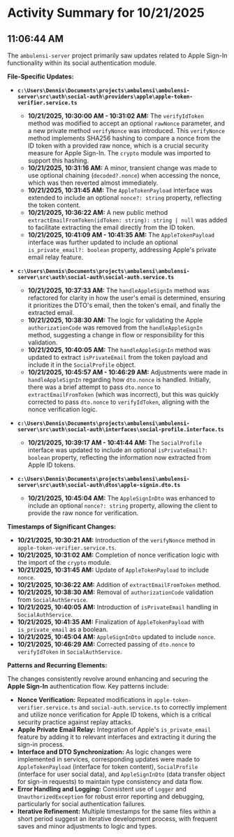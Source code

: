 # Activity Summary for 10/21/2025

## 11:06:44 AM
The `ambulensi-server` project primarily saw updates related to Apple Sign-In functionality within its social authentication module.

**File-Specific Updates:**

*   **`c:\Users\Dennis\Documents\projects\ambulensi\ambulensi-server\src\auth\social-auth\providers\apple\apple-token-verifier.service.ts`**
    *   **10/21/2025, 10:30:00 AM - 10:31:02 AM:** The `verifyIdToken` method was modified to accept an optional `rawNonce` parameter, and a new private method `verifyNonce` was introduced. This `verifyNonce` method implements SHA256 hashing to compare a nonce from the ID token with a provided raw nonce, which is a crucial security measure for Apple Sign-In. The `crypto` module was imported to support this hashing.
    *   **10/21/2025, 10:31:16 AM:** A minor, transient change was made to use optional chaining (`decoded?.nonce`) when accessing the nonce, which was then reverted almost immediately.
    *   **10/21/2025, 10:31:45 AM:** The `AppleTokenPayload` interface was extended to include an optional `nonce?: string` property, reflecting the token content.
    *   **10/21/2025, 10:36:22 AM:** A new public method `extractEmailFromToken(idToken: string): string | null` was added to facilitate extracting the email directly from the ID token.
    *   **10/21/2025, 10:41:09 AM - 10:41:35 AM:** The `AppleTokenPayload` interface was further updated to include an optional `is_private_email?: boolean` property, addressing Apple's private email relay feature.

*   **`c:\Users\Dennis\Documents\projects\ambulensi\ambulensi-server\src\auth\social-auth\social-auth.service.ts`**
    *   **10/21/2025, 10:37:33 AM:** The `handleAppleSignIn` method was refactored for clarity in how the user's email is determined, ensuring it prioritizes the DTO's email, then the token's email, and finally the extracted email.
    *   **10/21/2025, 10:38:30 AM:** The logic for validating the Apple `authorizationCode` was removed from the `handleAppleSignIn` method, suggesting a change in flow or responsibility for this validation.
    *   **10/21/2025, 10:40:05 AM:** The `handleAppleSignIn` method was updated to extract `isPrivateEmail` from the token payload and include it in the `SocialProfile` object.
    *   **10/21/2025, 10:45:57 AM - 10:46:29 AM:** Adjustments were made in `handleAppleSignIn` regarding how `dto.nonce` is handled. Initially, there was a brief attempt to pass `dto.nonce` to `extractEmailFromToken` (which was incorrect), but this was quickly corrected to pass `dto.nonce` to `verifyIdToken`, aligning with the nonce verification logic.

*   **`c:\Users\Dennis\Documents\projects\ambulensi\ambulensi-server\src\auth\social-auth\interfaces\social-profile.interface.ts`**
    *   **10/21/2025, 10:39:17 AM - 10:41:44 AM:** The `SocialProfile` interface was updated to include an optional `isPrivateEmail?: boolean` property, reflecting the information now extracted from Apple ID tokens.

*   **`c:\Users\Dennis\Documents\projects\ambulensi\ambulensi-server\src\auth\social-auth\dtos\apple-signin.dto.ts`**
    *   **10/21/2025, 10:45:04 AM:** The `AppleSignInDto` was enhanced to include an optional `nonce?: string` property, allowing the client to provide the raw nonce for verification.

**Timestamps of Significant Changes:**

*   **10/21/2025, 10:30:21 AM:** Introduction of the `verifyNonce` method in `apple-token-verifier.service.ts`.
*   **10/21/2025, 10:31:02 AM:** Completion of nonce verification logic with the import of the `crypto` module.
*   **10/21/2025, 10:31:45 AM:** Update of `AppleTokenPayload` to include `nonce`.
*   **10/21/2025, 10:36:22 AM:** Addition of `extractEmailFromToken` method.
*   **10/21/2025, 10:38:30 AM:** Removal of `authorizationCode` validation from `SocialAuthService`.
*   **10/21/2025, 10:40:05 AM:** Introduction of `isPrivateEmail` handling in `SocialAuthService`.
*   **10/21/2025, 10:41:35 AM:** Finalization of `AppleTokenPayload` with `is_private_email` as a boolean.
*   **10/21/2025, 10:45:04 AM:** `AppleSignInDto` updated to include `nonce`.
*   **10/21/2025, 10:46:29 AM:** Corrected passing of `dto.nonce` to `verifyIdToken` in `SocialAuthService`.

**Patterns and Recurring Elements:**

The changes consistently revolve around enhancing and securing the **Apple Sign-In** authentication flow. Key patterns include:
*   **Nonce Verification:** Repeated modifications in `apple-token-verifier.service.ts` and `social-auth.service.ts` to correctly implement and utilize nonce verification for Apple ID tokens, which is a critical security practice against replay attacks.
*   **Apple Private Email Relay:** Integration of Apple's `is_private_email` feature by adding it to relevant interfaces and extracting it during the sign-in process.
*   **Interface and DTO Synchronization:** As logic changes were implemented in services, corresponding updates were made to `AppleTokenPayload` (interface for token content), `SocialProfile` (interface for user social data), and `AppleSignInDto` (data transfer object for sign-in requests) to maintain type consistency and data flow.
*   **Error Handling and Logging:** Consistent use of `Logger` and `UnauthorizedException` for robust error reporting and debugging, particularly for social authentication failures.
*   **Iterative Refinement:** Multiple timestamps for the same files within a short period suggest an iterative development process, with frequent saves and minor adjustments to logic and types.